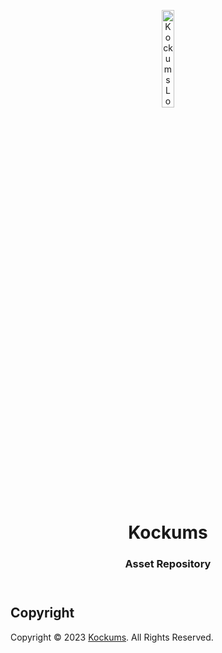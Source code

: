 <header>
<p align="center">
    <img src="" width="20%" height="20%" alt="Kockums Logo">
</p>
<h1 align='center' style='border-bottom: none;'>Kockums</h1>
<h3 align='center'>Asset Repository</h3>
</header>




## Copyright

Copyright &copy; 2023 [Kockums](https://www.kockums.nl/ "Kockums website"). All Rights Reserved.
